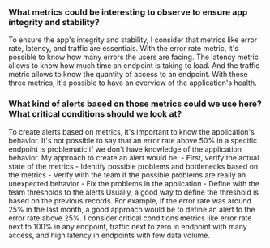 
### What metrics could be interesting to observe to ensure app integrity and stability?
  To ensure the app's integrity and stability, I consider that metrics like error rate, latency, and traffic are essentials. With the error rate metric, it's possible to know how many errors the users are facing. The latency metric allows to know how much time an endpoint is taking to load. And the traffic metric allows to know the quantity of access to an endpoint. With these three metrics, it's possible to have an overview of the application's health. 

### What kind of alerts based on those metrics could we use here? What critical conditions should we look at?
  To create alerts based on metrics, it's important to know the application's behavior. It's not possible to say that an error rate above 50% in a specific endpoint is problematic if we don't have knowledge of the application behavior. My approach to create an alert would be: 
    - First, verify the actual state of the metrics
    - Identify possible problems and bottlenecks based on the metrics
    - Verify with the team if the possible problems are really an unexpected behavior
    - Fix the problems in the application
    - Define with the team thresholds to the alerts
  Usually, a good way to define the threshold is based on the previous records. For example, if the error rate was around 25% in the last month, a good approach would be to define an alert to the error rate above 25%.
  I consider critical conditions metrics like error rate next to 100% in any endpoint, traffic next to zero in endpoint with many access, and high latency in endpoints with few data volume.
